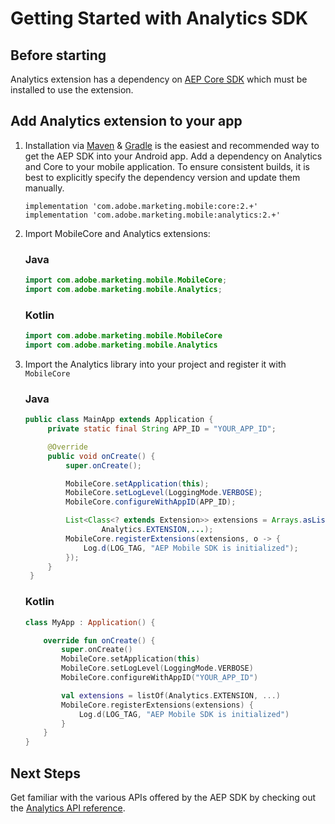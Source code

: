 # Getting Started with Analytics SDK

## Before starting

Analytics extension has a dependency on [AEP Core SDK](https://github.com/adobe/aepsdk-core-android#readme) which must be installed to use the extension.

## Add Analytics extension to your app

1. Installation via [Maven](https://maven.apache.org/) & [Gradle](https://gradle.org/) is the easiest and recommended way to get the AEP SDK into your Android app. Add a dependency on Analytics and Core to your mobile application. To ensure consistent builds, it is best to explicitly specify the dependency version and update them manually.

   ```
   implementation 'com.adobe.marketing.mobile:core:2.+'
   implementation 'com.adobe.marketing.mobile:analytics:2.+'
   ```

2. Import MobileCore and Analytics extensions:

   ### Java

   ```java
   import com.adobe.marketing.mobile.MobileCore;
   import com.adobe.marketing.mobile.Analytics;
   ```

   ### Kotlin

   ```kotlin
   import com.adobe.marketing.mobile.MobileCore
   import com.adobe.marketing.mobile.Analytics
   ```

3. Import the Analytics library into your project and register it with `MobileCore`

   ### Java

   ```java
   public class MainApp extends Application {
        private static final String APP_ID = "YOUR_APP_ID";

        @Override
        public void onCreate() {
            super.onCreate();

            MobileCore.setApplication(this);
            MobileCore.setLogLevel(LoggingMode.VERBOSE);
            MobileCore.configureWithAppID(APP_ID);

            List<Class<? extends Extension>> extensions = Arrays.asList(
                    Analytics.EXTENSION,...);
            MobileCore.registerExtensions(extensions, o -> {
                Log.d(LOG_TAG, "AEP Mobile SDK is initialized");
            });
        }
    }
   ```

   ### Kotlin

   ```kotlin
   class MyApp : Application() {

       override fun onCreate() {
           super.onCreate()
           MobileCore.setApplication(this)
           MobileCore.setLogLevel(LoggingMode.VERBOSE)
           MobileCore.configureWithAppID("YOUR_APP_ID")

           val extensions = listOf(Analytics.EXTENSION, ...)
           MobileCore.registerExtensions(extensions) {
               Log.d(LOG_TAG, "AEP Mobile SDK is initialized")
           }
       }
   }
   ```

## Next Steps

Get familiar with the various APIs offered by the AEP SDK by checking out the [Analytics API reference](./api-reference.md).

